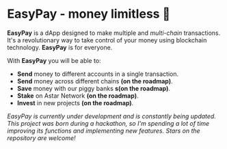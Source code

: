 # EasyPay - money limitless 💸

**EasyPay** is a dApp designed to make multiple and *multi-chain* transactions. It's a revolutionary way to take control of your money using blockchain technology. **EasyPay** is for everyone.

With **EasyPay** you will be able to:

- **Send** money to different accounts in a single transaction.
- **Send** money across different chains **(on the roadmap)**.
- **Save** money with our piggy banks **s(on the roadmap)**.
- **Stake** on Astar Network **(on the roadmap)**.
- **Invest** in new projects **(on the roadmap)**.

*EasyPay is currently under development and is constantly being updated. This project was born during a hackathon, so I'm spending a lot of time improving its functions and implementing new features. Stars on the repository are welcome!*
